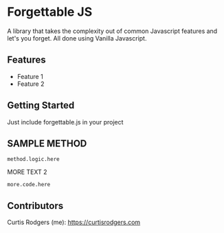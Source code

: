 # Forgettable JS

A library that takes the complexity out of common Javascript features and let's you forget.  All done using Vanilla Javascript.

## Features

- Feature 1
- Feature 2


## Getting Started

Just include forgettable.js in your project

## SAMPLE METHOD

````
method.logic.here
````

MORE TEXT 2

````
more.code.here
````


## Contributors

Curtis Rodgers (me): https://curtisrodgers.com

